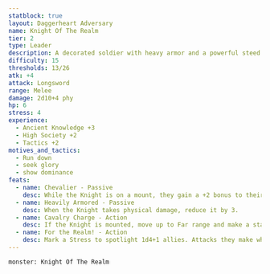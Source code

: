 ```yaml
---
statblock: true
layout: Daggerheart Adversary
name: Knight Of The Realm
tier: 2
type: Leader
description: A decorated soldier with heavy armor and a powerful steed.
difficulty: 15
thresholds: 13/26
atk: +4
attack: Longsword
range: Melee
damage: 2d10+4 phy
hp: 6
stress: 4
experience:
  - Ancient Knowledge +3
  - High Society +2
  - Tactics +2
motives_and_tactics:
  - Run down
  - seek glory
  - show dominance
feats:
  - name: Chevalier - Passive
    desc: While the Knight is on a mount, they gain a +2 bonus to their Difficulty. When they take Severe damage, they’re knocked from their mount and lose this benefit until they’re next spotlighted.
  - name: Heavily Armored - Passive
    desc: When the Knight takes physical damage, reduce it by 3.
  - name: Cavalry Charge - Action
    desc: If the Knight is mounted, move up to Far range and make a standard attack against a target. On a success, deal 2d8+4 physical damage and the target must mark a Stress.
  - name: For the Realm! - Action
    desc: Mark a Stress to spotlight 1d4+1 allies. Attacks they make while spotlighted in this way deal half damage.
---
```


```statblock
monster: Knight Of The Realm
```